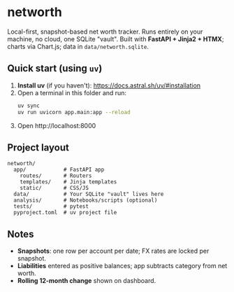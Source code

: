 # networth

Local-first, snapshot-based net worth tracker. Runs entirely on your machine, no cloud, one SQLite "vault".
Built with **FastAPI + Jinja2 + HTMX**; charts via Chart.js; data in `data/networth.sqlite`.

## Quick start (using `uv`)

1. **Install uv** (if you haven't): https://docs.astral.sh/uv/#installation
2. Open a terminal in this folder and run:
   ```bash
   uv sync
   uv run uvicorn app.main:app --reload
   ```
3. Open http://localhost:8000

## Project layout

```
networth/
  app/            # FastAPI app
    routes/       # Routers
    templates/    # Jinja templates
    static/       # CSS/JS
  data/           # Your SQLite "vault" lives here
  analysis/       # Notebooks/scripts (optional)
  tests/          # pytest
  pyproject.toml  # uv project file
```

## Notes

- **Snapshots**: one row per account per date; FX rates are locked per snapshot.
- **Liabilities** entered as positive balances; app subtracts category from net worth.
- **Rolling 12-month change** shown on dashboard.
